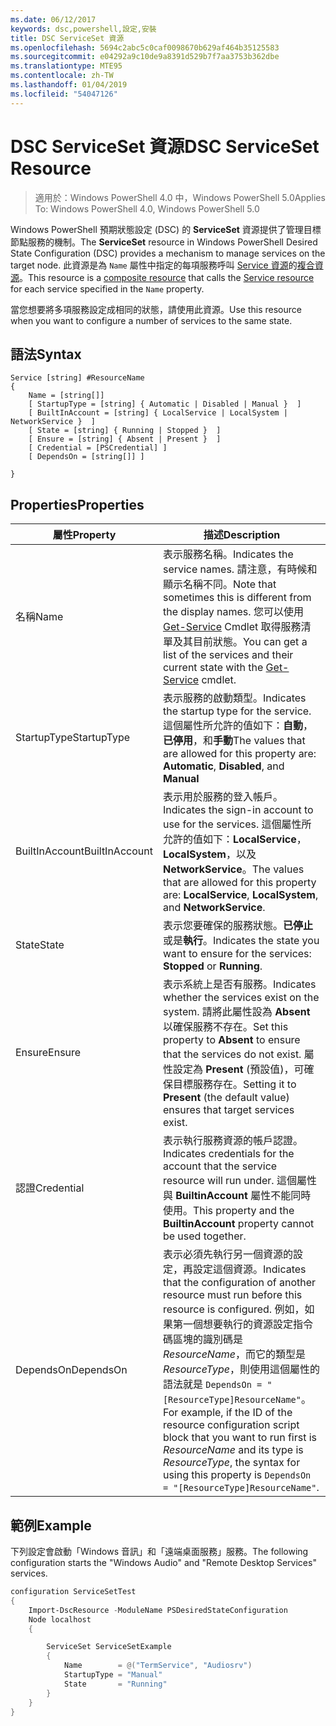 ```yaml
---
ms.date: 06/12/2017
keywords: dsc,powershell,設定,安裝
title: DSC ServiceSet 資源
ms.openlocfilehash: 5694c2abc5c0caf0098670b629af464b35125583
ms.sourcegitcommit: e04292a9c10de9a8391d529b7f7aa3753b362dbe
ms.translationtype: MTE95
ms.contentlocale: zh-TW
ms.lasthandoff: 01/04/2019
ms.locfileid: "54047126"
---
```

# <a name="dsc-serviceset-resource"></a><span data-ttu-id="d1074-103">DSC ServiceSet 資源</span><span class="sxs-lookup"><span data-stu-id="d1074-103">DSC ServiceSet Resource</span></span>

> <span data-ttu-id="d1074-104">適用於：Windows PowerShell 4.0 中，Windows PowerShell 5.0</span><span class="sxs-lookup"><span data-stu-id="d1074-104">Applies To: Windows PowerShell 4.0, Windows PowerShell 5.0</span></span>

<span data-ttu-id="d1074-105">Windows PowerShell 預期狀態設定 (DSC) 的 **ServiceSet** 資源提供了管理目標節點服務的機制。</span><span class="sxs-lookup"><span data-stu-id="d1074-105">The **ServiceSet** resource in Windows PowerShell Desired State Configuration (DSC) provides a mechanism to manage services on the target node.</span></span> <span data-ttu-id="d1074-106">此資源是為 `Name` 屬性中指定的每項服務呼叫 [Service 資源](serviceResource.md)的[複合資源](../../../resources/authoringResourceComposite.md)。</span><span class="sxs-lookup"><span data-stu-id="d1074-106">This resource is a [composite resource](../../../resources/authoringResourceComposite.md) that calls the [Service resource](serviceResource.md) for each service specified in the `Name` property.</span></span>

<span data-ttu-id="d1074-107">當您想要將多項服務設定成相同的狀態，請使用此資源。</span><span class="sxs-lookup"><span data-stu-id="d1074-107">Use this resource when you want to configure a number of services to the same state.</span></span>

## <a name="syntax"></a><span data-ttu-id="d1074-108">語法</span><span class="sxs-lookup"><span data-stu-id="d1074-108">Syntax</span></span>

```
Service [string] #ResourceName
{
    Name = [string[]]
    [ StartupType = [string] { Automatic | Disabled | Manual }  ]
    [ BuiltInAccount = [string] { LocalService | LocalSystem | NetworkService }  ]
    [ State = [string] { Running | Stopped }  ]
    [ Ensure = [string] { Absent | Present }  ]
    [ Credential = [PSCredential] ]
    [ DependsOn = [string[]] ]

}
```

## <a name="properties"></a><span data-ttu-id="d1074-109">Properties</span><span class="sxs-lookup"><span data-stu-id="d1074-109">Properties</span></span>

|  <span data-ttu-id="d1074-110">屬性</span><span class="sxs-lookup"><span data-stu-id="d1074-110">Property</span></span>  |  <span data-ttu-id="d1074-111">描述</span><span class="sxs-lookup"><span data-stu-id="d1074-111">Description</span></span>   |
|---|---|
| <span data-ttu-id="d1074-112">名稱</span><span class="sxs-lookup"><span data-stu-id="d1074-112">Name</span></span>| <span data-ttu-id="d1074-113">表示服務名稱。</span><span class="sxs-lookup"><span data-stu-id="d1074-113">Indicates the service names.</span></span> <span data-ttu-id="d1074-114">請注意，有時候和顯示名稱不同。</span><span class="sxs-lookup"><span data-stu-id="d1074-114">Note that sometimes this is different from the display names.</span></span> <span data-ttu-id="d1074-115">您可以使用 [Get-Service](https://technet.microsoft.com/library/hh849804.aspx) Cmdlet 取得服務清單及其目前狀態。</span><span class="sxs-lookup"><span data-stu-id="d1074-115">You can get a list of the services and their current state with the [Get-Service](https://technet.microsoft.com/library/hh849804.aspx) cmdlet.</span></span>|
| <span data-ttu-id="d1074-116">StartupType</span><span class="sxs-lookup"><span data-stu-id="d1074-116">StartupType</span></span>| <span data-ttu-id="d1074-117">表示服務的啟動類型。</span><span class="sxs-lookup"><span data-stu-id="d1074-117">Indicates the startup type for the service.</span></span> <span data-ttu-id="d1074-118">這個屬性所允許的值如下：**自動**，**已停用**，和**手動**</span><span class="sxs-lookup"><span data-stu-id="d1074-118">The values that are allowed for this property are: **Automatic**, **Disabled**, and **Manual**</span></span>|
| <span data-ttu-id="d1074-119">BuiltInAccount</span><span class="sxs-lookup"><span data-stu-id="d1074-119">BuiltInAccount</span></span>| <span data-ttu-id="d1074-120">表示用於服務的登入帳戶。</span><span class="sxs-lookup"><span data-stu-id="d1074-120">Indicates the sign-in account to use for the services.</span></span> <span data-ttu-id="d1074-121">這個屬性所允許的值如下：**LocalService**， **LocalSystem**，以及**NetworkService**。</span><span class="sxs-lookup"><span data-stu-id="d1074-121">The values that are allowed for this property are: **LocalService**, **LocalSystem**, and **NetworkService**.</span></span>|
| <span data-ttu-id="d1074-122">State</span><span class="sxs-lookup"><span data-stu-id="d1074-122">State</span></span>| <span data-ttu-id="d1074-123">表示您要確保的服務狀態。**已停止**或是**執行**。</span><span class="sxs-lookup"><span data-stu-id="d1074-123">Indicates the state you want to ensure for the services: **Stopped** or **Running**.</span></span>|
| <span data-ttu-id="d1074-124">Ensure</span><span class="sxs-lookup"><span data-stu-id="d1074-124">Ensure</span></span>| <span data-ttu-id="d1074-125">表示系統上是否有服務。</span><span class="sxs-lookup"><span data-stu-id="d1074-125">Indicates whether the services exist on the system.</span></span> <span data-ttu-id="d1074-126">請將此屬性設為 **Absent** 以確保服務不存在。</span><span class="sxs-lookup"><span data-stu-id="d1074-126">Set this property to **Absent** to ensure that the services do not exist.</span></span> <span data-ttu-id="d1074-127">屬性設定為 **Present** (預設值)，可確保目標服務存在。</span><span class="sxs-lookup"><span data-stu-id="d1074-127">Setting it to **Present** (the default value) ensures that target services exist.</span></span>|
| <span data-ttu-id="d1074-128">認證</span><span class="sxs-lookup"><span data-stu-id="d1074-128">Credential</span></span>| <span data-ttu-id="d1074-129">表示執行服務資源的帳戶認證。</span><span class="sxs-lookup"><span data-stu-id="d1074-129">Indicates credentials for the account that the service resource will run under.</span></span> <span data-ttu-id="d1074-130">這個屬性與 **BuiltinAccount** 屬性不能同時使用。</span><span class="sxs-lookup"><span data-stu-id="d1074-130">This property and the **BuiltinAccount** property cannot be used together.</span></span>|
| <span data-ttu-id="d1074-131">DependsOn</span><span class="sxs-lookup"><span data-stu-id="d1074-131">DependsOn</span></span>| <span data-ttu-id="d1074-132">表示必須先執行另一個資源的設定，再設定這個資源。</span><span class="sxs-lookup"><span data-stu-id="d1074-132">Indicates that the configuration of another resource must run before this resource is configured.</span></span> <span data-ttu-id="d1074-133">例如，如果第一個想要執行的資源設定指令碼區塊的識別碼是 *ResourceName*，而它的類型是 *ResourceType*，則使用這個屬性的語法就是 `DependsOn = "[ResourceType]ResourceName"`。</span><span class="sxs-lookup"><span data-stu-id="d1074-133">For example, if the ID of the resource configuration script block that you want to run first is *ResourceName* and its type is *ResourceType*, the syntax for using this property is `DependsOn = "[ResourceType]ResourceName"`.</span></span>|



## <a name="example"></a><span data-ttu-id="d1074-134">範例</span><span class="sxs-lookup"><span data-stu-id="d1074-134">Example</span></span>

<span data-ttu-id="d1074-135">下列設定會啟動「Windows 音訊」和「遠端桌面服務」服務。</span><span class="sxs-lookup"><span data-stu-id="d1074-135">The following configuration starts the "Windows Audio" and "Remote Desktop Services" services.</span></span>

```powershell
configuration ServiceSetTest
{
    Import-DscResource -ModuleName PSDesiredStateConfiguration
    Node localhost
    {

        ServiceSet ServiceSetExample
        {
            Name        = @("TermService", "Audiosrv")
            StartupType = "Manual"
            State       = "Running"
        }
    }
}
```

